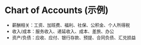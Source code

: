 # Chart of Accounts (示例)

- 薪酬相关：工资、加班费、福利、社保、公积金、个人所得税
- 收入/成本：服务收入、递延收入、成本、差旅、办公
- 资产/负债：应收、应付、银行存款、预提、合同负债、汇兑损益
